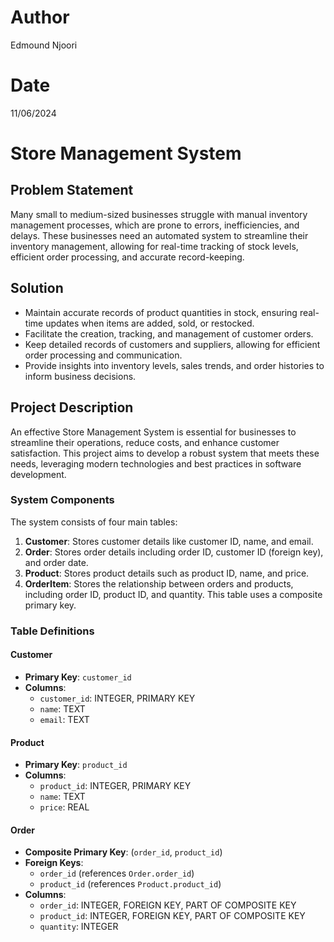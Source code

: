 # Author
Edmound Njoori


# Date
11/06/2024

# Store Management System

## Problem Statement
Many small to medium-sized businesses struggle with manual inventory management processes, which are prone to errors, inefficiencies, and delays. These businesses need an automated system to streamline their inventory management, allowing for real-time tracking of stock levels, efficient order processing, and accurate record-keeping.

## Solution
- Maintain accurate records of product quantities in stock, ensuring real-time updates when items are added, sold, or restocked.
- Facilitate the creation, tracking, and management of customer orders.
- Keep detailed records of customers and suppliers, allowing for efficient order processing and communication.
- Provide insights into inventory levels, sales trends, and order histories to inform business decisions.

## Project Description
An effective Store Management System is essential for businesses to streamline their operations, reduce costs, and enhance customer satisfaction. This project aims to develop a robust system that meets these needs, leveraging modern technologies and best practices in software development.

### System Components
The system consists of four main tables:
1. **Customer**: Stores customer details like customer ID, name, and email.
2. **Order**: Stores order details including order ID, customer ID (foreign key), and order date.
3. **Product**: Stores product details such as product ID, name, and price.
4. **OrderItem**: Stores the relationship between orders and products, including order ID, product ID, and quantity. This table uses a composite primary key.

### Table Definitions

#### Customer
- **Primary Key**: `customer_id`
- **Columns**:
  - `customer_id`: INTEGER, PRIMARY KEY
  - `name`: TEXT
  - `email`: TEXT

#### Product
- **Primary Key**: `product_id`
- **Columns**:
  - `product_id`: INTEGER, PRIMARY KEY
  - `name`: TEXT
  - `price`: REAL

#### Order
- **Composite Primary Key**: (`order_id`, `product_id`)
- **Foreign Keys**: 
  - `order_id` (references `Order.order_id`)
  - `product_id` (references `Product.product_id`)
- **Columns**:
  - `order_id`: INTEGER, FOREIGN KEY, PART OF COMPOSITE KEY
  - `product_id`: INTEGER, FOREIGN KEY, PART OF COMPOSITE KEY
  - `quantity`: INTEGER
